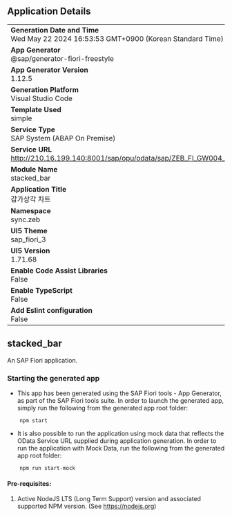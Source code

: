## Application Details
|               |
| ------------- |
|**Generation Date and Time**<br>Wed May 22 2024 16:53:53 GMT+0900 (Korean Standard Time)|
|**App Generator**<br>@sap/generator-fiori-freestyle|
|**App Generator Version**<br>1.12.5|
|**Generation Platform**<br>Visual Studio Code|
|**Template Used**<br>simple|
|**Service Type**<br>SAP System (ABAP On Premise)|
|**Service URL**<br>http://210.16.199.140:8001/sap/opu/odata/sap/ZEB_FI_GW004_SRV
|**Module Name**<br>stacked_bar|
|**Application Title**<br>감가상각 차트|
|**Namespace**<br>sync.zeb|
|**UI5 Theme**<br>sap_fiori_3|
|**UI5 Version**<br>1.71.68|
|**Enable Code Assist Libraries**<br>False|
|**Enable TypeScript**<br>False|
|**Add Eslint configuration**<br>False|

## stacked_bar

An SAP Fiori application.

### Starting the generated app

-   This app has been generated using the SAP Fiori tools - App Generator, as part of the SAP Fiori tools suite.  In order to launch the generated app, simply run the following from the generated app root folder:

```
    npm start
```

- It is also possible to run the application using mock data that reflects the OData Service URL supplied during application generation.  In order to run the application with Mock Data, run the following from the generated app root folder:

```
    npm run start-mock
```

#### Pre-requisites:

1. Active NodeJS LTS (Long Term Support) version and associated supported NPM version.  (See https://nodejs.org)


